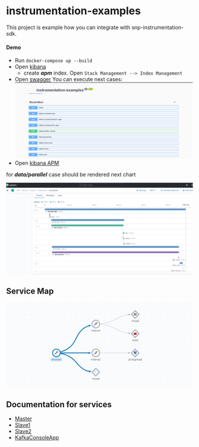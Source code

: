 # instrumentation-examples
This project is example how you can integrate with snp-instrumentation-sdk.

#### Demo

+ Run `docker-compose up --build`
+ Open [kibana](http://localhost:5601)
  + create ***__apm__*** index. Open `Stack Management --> Index Management`
+ Open [swagger](http://localhost/swagger/index.html)
You can execute next cases:
![](./attachments/Swagger.png)
+ Open [kibana APM](http://localhost:5601/app/apm/services?rangeFrom=now-15m&rangeTo=now)

for ***data/parallel*** case should be rendered next chart

![](./attachments/data_parallel.png)

## Service Map
![](./attachments/map.png)

## Documentation for services

* [Master](./Src/Logging.Service.Master/README.md)
* [Slave1](./Src/Logging.Service.Slave1/README.md)
* [Slave2](./Src/Logging.Service.Slave2/README.md)
* [KafkaConsoleApp](./Src/Logging.KafkaConsoleApp/README.md)

